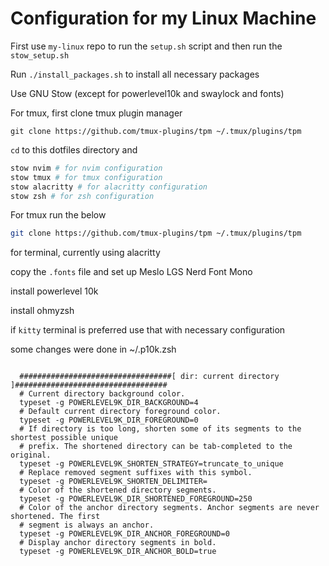 # Configuration for my Linux Machine

First use `my-linux` repo to run the `setup.sh` script and then
run the `stow_setup.sh`

Run `./install_packages.sh` to install all necessary packages

Use GNU Stow (except for powerlevel10k and swaylock and fonts)

For tmux, first clone tmux plugin manager

```
git clone https://github.com/tmux-plugins/tpm ~/.tmux/plugins/tpm

```

`cd` to this dotfiles directory and

```sh
stow nvim # for nvim configuration
stow tmux # for tmux configuration
stow alacritty # for alacritty configuration
stow zsh # for zsh configuration
```

For tmux run the below

```sh
git clone https://github.com/tmux-plugins/tpm ~/.tmux/plugins/tpm
```

for terminal, currently using alacritty

copy the `.fonts` file and set up Meslo LGS Nerd Font Mono

install powerlevel 10k

install ohmyzsh

if `kitty` terminal is preferred use that with necessary configuration

some changes were done in ~/.p10k.zsh

```

  ##################################[ dir: current directory ]##################################
  # Current directory background color.
  typeset -g POWERLEVEL9K_DIR_BACKGROUND=4
  # Default current directory foreground color.
  typeset -g POWERLEVEL9K_DIR_FOREGROUND=0
  # If directory is too long, shorten some of its segments to the shortest possible unique
  # prefix. The shortened directory can be tab-completed to the original.
  typeset -g POWERLEVEL9K_SHORTEN_STRATEGY=truncate_to_unique
  # Replace removed segment suffixes with this symbol.
  typeset -g POWERLEVEL9K_SHORTEN_DELIMITER=
  # Color of the shortened directory segments.
  typeset -g POWERLEVEL9K_DIR_SHORTENED_FOREGROUND=250
  # Color of the anchor directory segments. Anchor segments are never shortened. The first
  # segment is always an anchor.
  typeset -g POWERLEVEL9K_DIR_ANCHOR_FOREGROUND=0
  # Display anchor directory segments in bold.
  typeset -g POWERLEVEL9K_DIR_ANCHOR_BOLD=true

```
